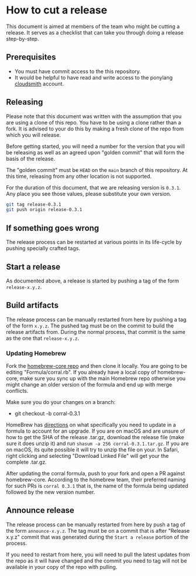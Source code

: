 # How to cut a release

This document is aimed at members of the team who might be cutting a release. It serves as a checklist that can take you through doing a release step-by-step.

## Prerequisites

* You must have commit access to the this repository.
* It would be helpful to have read and write access to the ponylang [cloudsmith](https://cloudsmith.io/) account.

## Releasing

Please note that this document was written with the assumption that you are using a clone of this repo. You have to be using a clone rather than a fork. It is advised to your do this by making a fresh clone of the repo from which you will release.

Before getting started, you will need a number for the version that you will be releasing as well as an agreed upon "golden commit" that will form the basis of the release.

The "golden commit" must be `HEAD` on the `main` branch of this repository. At this time, releasing from any other location is not supported.

For the duration of this document, that we are releasing version is `0.3.1`. Any place you see those values, please substitute your own version.

```bash
git tag release-0.3.1
git push origin release-0.3.1
```

## If something goes wrong

The release process can be restarted at various points in its life-cycle by pushing specially crafted tags.

## Start a release

As documented above, a release is started by pushing a tag of the form `release-x.y.z`.

## Build artifacts

The release process can be manually restarted from here by pushing a tag of the form `x.y.z`. The pushed tag must be on the commit to build the release artifacts from. During the normal process, that commit is the same as the one that `release-x.y.z`.

### Updating Homebrew

Fork the [homebrew-core repo](https://github.com/Homebrew/homebrew-core) and then clone it locally. You are going to be editing "Formula/corral.rb". If you already have a local copy of homebrew-core, make sure you sync up with the main Homebrew repo otherwise you might change an older version of the formula and end up with merge conflicts.

Make sure you do your changes on a branch:

* git checkout -b corral-0.3.1

HomeBrew has [directions](https://github.com/Homebrew/homebrew-core/blob/main/CONTRIBUTING.md#submit-a-123-version-upgrade-for-the-foo-formula) on what specifically you need to update in a formula to account for an upgrade. If you are on macOS and are unsure of how to get the SHA of the release .tar.gz, download the release file (make sure it does unzip it) and run `shasum -a 256 corral-0.3.1.tar.gz`. If you are on macOS, its quite possible it will try to unzip the file on your. In Safari, right clicking and selecting "Download Linked File" will get your the complete .tar.gz.

After updating the corral formula, push to your fork and open a PR against homebrew-core. According to the homebrew team, their preferred naming for such PRs is `corral 0.3.1` that is, the name of the formula being updated followed by the new version number.

## Announce release

The release process can be manually restarted from here by push a tag of the form `announce-x.y.z`. The tag must be on a commit that is after "Release x.y.z" commit that was generated during the `Start a release` portion of the process.

If you need to restart from here, you will need to pull the latest updates from the repo as it will have changed and the commit you need to tag will not be available in your copy of the repo with pulling.
